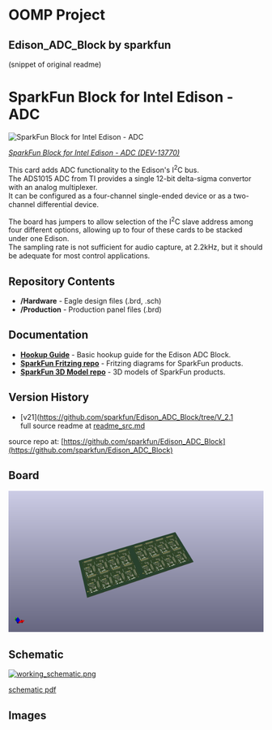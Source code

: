 # OOMP Project  
## Edison_ADC_Block  by sparkfun  
  
(snippet of original readme)  
  
SparkFun Block for Intel Edison - ADC  
==================================================  
  
![SparkFun Block for Intel Edison - ADC](https://cdn.sparkfun.com/assets/parts/1/1/3/2/1/13770-00.jpg)  
  
[*SparkFun Block for Intel Edison - ADC (DEV-13770)*](https://www.sparkfun.com/products/13770)  
  
This card adds ADC functionality to the Edison's I<sup>2</sup>C bus.   
The ADS1015 ADC from TI provides a single 12-bit delta-sigma convertor with an analog multiplexer.   
It can be configured as a four-channel single-ended device or as a two-channel differential device.  
  
The board has jumpers to allow selection of the I<sup>2</sup>C slave address among four different options, allowing up to four of these cards to be stacked under one Edison.   
The sampling rate is not sufficient for audio capture, at 2.2kHz, but it should be adequate for most control applications.  
  
Repository Contents  
-------------------  
  
* **/Hardware** - Eagle design files (.brd, .sch)  
* **/Production** - Production panel files (.brd)  
  
Documentation  
--------------  
  
* **[Hookup Guide](https://learn.sparkfun.com/tutorials/sparkfun-blocks-for-intel-edison---adc-v20)** - Basic hookup guide for the Edison ADC Block.  
* **[SparkFun Fritzing repo](https://github.com/sparkfun/Fritzing_Parts)** - Fritzing diagrams for SparkFun products.  
* **[SparkFun 3D Model repo](https://github.com/sparkfun/3D_Models)** - 3D models of SparkFun products.   
  
Version History  
---------------  
* [v21](https://github.com/sparkfun/Edison_ADC_Block/tree/V_2.1  
  full source readme at [readme_src.md](readme_src.md)  
  
source repo at: [https://github.com/sparkfun/Edison_ADC_Block](https://github.com/sparkfun/Edison_ADC_Block)  
## Board  
  
[![working_3d.png](working_3d_600.png)](working_3d.png)  
## Schematic  
  
[![working_schematic.png](working_schematic_600.png)](working_schematic.png)  
  
[schematic pdf](working_schematic.pdf)  
## Images  
